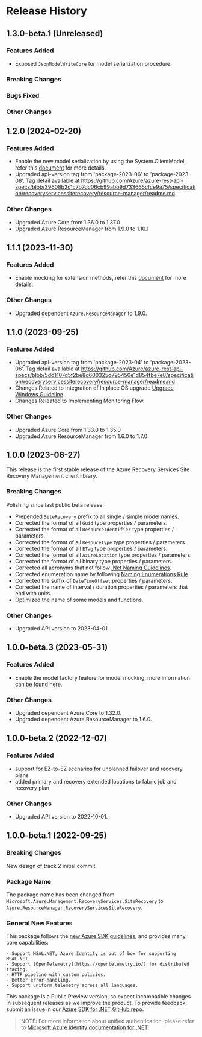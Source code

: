 # Release History

## 1.3.0-beta.1 (Unreleased)

### Features Added

- Exposed `JsonModelWriteCore` for model serialization procedure.

### Breaking Changes

### Bugs Fixed

### Other Changes

## 1.2.0 (2024-02-20)

### Features Added

- Enable the new model serialization by using the System.ClientModel, refer this [document](https://aka.ms/azsdk/net/mrw) for more details.
- Upgraded api-version tag from 'package-2023-06' to 'package-2023-08'. Tag detail available at https://github.com/Azure/azure-rest-api-specs/blob/39608b2c1c7b7dc06cb99abb9d733665cfce9a75/specification/recoveryservicessiterecovery/resource-manager/readme.md

### Other Changes

- Upgraded Azure.Core from 1.36.0 to 1.37.0
- Upgraded Azure.ResourceManager from 1.9.0 to 1.10.1

## 1.1.1 (2023-11-30)

### Features Added

- Enable mocking for extension methods, refer this [document](https://aka.ms/azsdk/net/mocking) for more details.

### Other Changes

- Upgraded dependent `Azure.ResourceManager` to 1.9.0.

## 1.1.0 (2023-09-25)

### Features Added

- Upgraded api-version tag from 'package-2023-04' to 'package-2023-06'. Tag detail available at https://github.com/Azure/azure-rest-api-specs/blob/5dd1107d5f2be8d600325d795450e1d854fbe7e8/specification/recoveryservicessiterecovery/resource-manager/readme.md
- Changes Related to Integration of In place OS upgrade [Upgrade Windows Guideline](https://learn.microsoft.com/azure/migrate/how-to-upgrade-windows).
- Changes Releated to Implementing Monitoring Flow.

### Other Changes

- Upgraded Azure.Core from 1.33.0 to 1.35.0
- Upgraded Azure.ResourceManager from 1.6.0 to 1.7.0

## 1.0.0 (2023-06-27)

This release is the first stable release of the Azure Recovery Services Site Recovery Management client library.

### Breaking Changes

Polishing since last public beta release:
- Prepended `SiteRecovery` prefix to all single / simple model names.
- Corrected the format of all `Guid` type properties / parameters.
- Corrected the format of all `ResourceIdentifier` type properties / parameters.
- Corrected the format of all `ResouceType` type properties / parameters.
- Corrected the format of all `ETag` type properties / parameters.
- Corrected the format of all `AzureLocation` type properties / parameters.
- Corrected the format of all binary type properties / parameters.
- Corrected all acronyms that not follow [.Net Naming Guidelines](https://learn.microsoft.com/dotnet/standard/design-guidelines/naming-guidelines).
- Corrected enumeration name by following [Naming Enumerations Rule](https://learn.microsoft.com/dotnet/standard/design-guidelines/names-of-classes-structs-and-interfaces#naming-enumerations).
- Corrected the suffix of `DateTimeOffset` properties / parameters.
- Corrected the name of interval / duration properties / parameters that end with units.
- Optimized the name of some models and functions.

### Other Changes

- Upgraded API version to 2023-04-01.

## 1.0.0-beta.3 (2023-05-31)

### Features Added

- Enable the model factory feature for model mocking, more information can be found [here](https://azure.github.io/azure-sdk/dotnet_introduction.html#dotnet-mocking-factory-builder).

### Other Changes

- Upgraded dependent Azure.Core to 1.32.0.
- Upgraded dependent Azure.ResourceManager to 1.6.0.

## 1.0.0-beta.2 (2022-12-07)

### Features Added

- support for EZ-to-EZ scenarios for unplanned failover and recovery plans
- added primary and recovery extended locations to fabric job and recovery plan

### Other Changes

- Upgraded API version to 2022-10-01.

## 1.0.0-beta.1 (2022-09-25)

### Breaking Changes

New design of track 2 initial commit.

### Package Name

The package name has been changed from `Microsoft.Azure.Management.RecoveryServices.SiteRecovery` to `Azure.ResourceManager.RecoveryServicesSiteRecovery`.

### General New Features

This package follows the [new Azure SDK guidelines](https://azure.github.io/azure-sdk/general_introduction.html), and provides many core capabilities:

    - Support MSAL.NET, Azure.Identity is out of box for supporting MSAL.NET.
    - Support [OpenTelemetry](https://opentelemetry.io/) for distributed tracing.
    - HTTP pipeline with custom policies.
    - Better error-handling.
    - Support uniform telemetry across all languages.

This package is a Public Preview version, so expect incompatible changes in subsequent releases as we improve the product. To provide feedback, submit an issue in our [Azure SDK for .NET GitHub repo](https://github.com/Azure/azure-sdk-for-net/issues).

> NOTE: For more information about unified authentication, please refer to [Microsoft Azure Identity documentation for .NET](https://learn.microsoft.com//dotnet/api/overview/azure/identity-readme?view=azure-dotnet).
